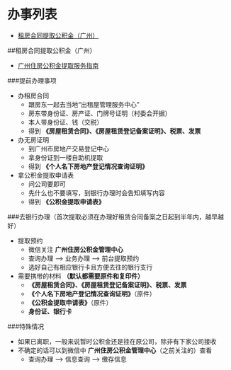 # 办事列表
- [租房合同提取公积金（广州）](##租房合同提取公积金（广州）)


##租房合同提取公积金（广州）

- [广州住房公积金提取服务指南](http://www.gzgjj.gov.cn/web/static/articles/catalog_ff8080813b9be888013b9d7b26f20007/2016-05-27/article_ff8080813b9be888013b9d8fa4fe0035/ff8080813b9be888013b9d8fa4fe0035.html)

###提前办理事项
- 办租房合同
    + 跟房东一起去当地“出租屋管理服务中心”
    + 房东带身份证、房产证、门牌号证明（村委会开据）
    + 本人带身份证、钱（交税）
    + 得到 **《房屋租赁合同》、《房屋租赁登记备案证明》、税票、发票**
- 办无房证明
    + 到广州市房地产交易登记中心
    + 拿身份证到一楼自助机提取
    + 得到 **《个人名下房地产登记情况查询证明》**
- 拿公积金提取申请表
    + 问公司要即可
    + 先什么也不要填写，到银行办理时会告知填写内容
    + 得到 **《公积金提取申请表》**

###去银行办理（首次提取必须在办理好租赁合同备案之日起到半年内，越早越好）
- 提取预约
    + 微信关注 **广州住房公积金管理中心**
    + 查询办理 --> 业务办理 --> 前台提取预约
    + 选好自己有相应银行卡且方便去往的银行支行
- 需要携带的材料 **（默认都需要原件和复印件）**
    + **《房屋租赁合同》、《房屋租赁登记备案证明》、税票、发票**
    + **《个人名下房地产登记情况查询证明》**（原件）
    + **《公积金提取申请表》**（原件）
    + **身份证、银行卡**

###特殊情况
- 如果已离职，一般来说暂时公积金还是挂在原公司，除非有下家公司接收
- 不确定的话可以到微信中 **广州住房公积金管理中心**（之前关注的）查看
    + 查询办理 --> 信息查询 --> 缴存信息

